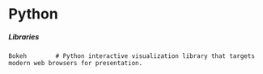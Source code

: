 # Python

##### Libraries

```
Bokeh        # Python interactive visualization library that targets modern web browsers for presentation.
```



